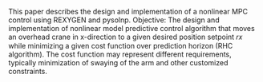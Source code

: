This paper describes the design and implementation of a nonlinear MPC control using REXYGEN and pysolnp.
Objective: The design and implementation of nonlinear model predictive control algorithm that moves an overhead crane in x-direction to a given desired position setpoint 𝑟𝑥 while minimizing a given cost function over prediction horizon (RHC algorithm). The cost function may represent different requirements, typically minimization of swaying of the arm and other customized constraints.
